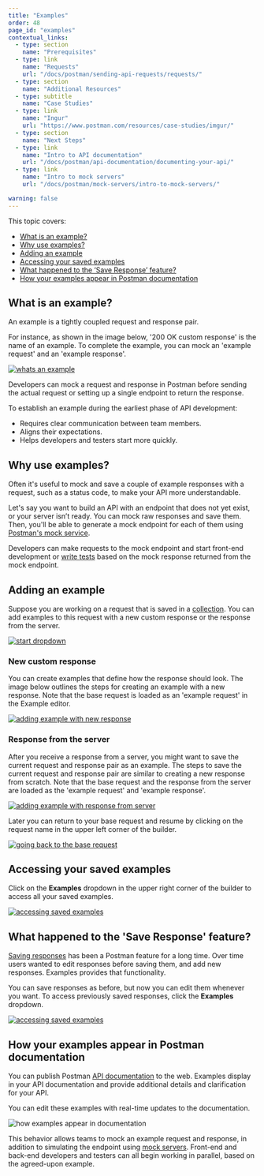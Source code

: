 ```yaml
---
title: "Examples"
order: 48
page_id: "examples"
contextual_links:
  - type: section
    name: "Prerequisites"
  - type: link
    name: "Requests"
    url: "/docs/postman/sending-api-requests/requests/"
  - type: section
    name: "Additional Resources"
  - type: subtitle
    name: "Case Studies"
  - type: link
    name: "Ingur"
    url: "https://www.postman.com/resources/case-studies/imgur/"
  - type: section
    name: "Next Steps"
  - type: link
    name: "Intro to API documentation"
    url: "/docs/postman/api-documentation/documenting-your-api/"
  - type: link
    name: "Intro to mock servers"
    url: "/docs/postman/mock-servers/intro-to-mock-servers/"

warning: false
---
```


This topic covers:

* [What is an example?](#what-is-an-example)
* [Why use examples?](#why-use-examples)
* [Adding an example](#adding-an-example)
* [Accessing your saved examples](#accessing-your-saved-examples)
* [What happened to the ‘Save Response’ feature?](#what-happened-to-the-save-response-feature)
* [How your examples appear in Postman documentation](#how-your-examples-appear-in-postman-documentation)

## What is an example?

An example is a tightly coupled request and response pair.

For instance, as shown in the image below, '200 OK custom response' is the name of an example. To complete the example, you can mock an 'example request' and an 'example response'.

[![whats an example](https://assets.postman.com/postman-docs/what-is-example.jpg)](https://assets.postman.com/postman-docs/what-is-example.jpg)

Developers can mock a request and response in Postman before sending the actual request or setting up a single endpoint to return the response.

To establish an example during the earliest phase of API development:

* Requires clear communication between team members.
* Aligns their expectations.
* Helps developers and testers start more quickly.

## Why use examples?

Often it's useful to mock and save a couple of example responses with a request, such as a status code, to make your API more understandable.

Let's say you want to build an API with an endpoint that does not yet exist, or your server isn’t ready. You can mock raw responses and save them. Then, you'll be able to generate a mock endpoint for each of them using [Postman's mock service](/docs/postman/mock-servers/intro-to-mock-servers/).

Developers can make requests to the mock endpoint and start front-end development or [write tests](/docs/postman/scripts/test-scripts/) based on the mock response returned from the mock endpoint.

## Adding an example

Suppose you are working on a request that is saved in a [collection](/docs/postman/collections/creating-collections/). You can add examples to this request with a new custom response or the response from the server.

[![start dropdown](https://assets.postman.com/postman-docs/WS-collections-add-examples.png)](https://assets.postman.com/postman-docs/WS-collections-add-examples.png)

### New custom response

You can create examples that define how the response should look. The image below outlines the steps for creating an example with a new response. Note that the base request is loaded as an 'example request' in the Example editor.

[![adding example with new response](https://assets.postman.com/postman-docs/add-example-new-response.jpg)](https://assets.postman.com/postman-docs/add-example-new-response.jpg)

### Response from the server

After you receive a response from a server, you might want to save the current request and response pair as an example. The steps to save the current request and response pair are similar to creating a new response from scratch. Note that the base request and the response from the server are loaded as the 'example request' and 'example response'.

[![adding example with response from server](https://assets.postman.com/postman-docs/add-example-server-response.jpg)](https://assets.postman.com/postman-docs/add-example-server-response.jpg)

Later you can return to your base request and resume by clicking on the request name in the upper left corner of the builder.

[![going back to the base request](https://assets.postman.com/postman-docs/going-back-to-the-base-request.png)](https://assets.postman.com/postman-docs/going-back-to-the-base-request.png)

## Accessing your saved examples

Click on the **Examples** dropdown in the upper right corner of the builder to access all your saved examples.

[![accessing saved examples](https://assets.postman.com/postman-docs/accessing-saved-examples.jpg)](https://assets.postman.com/postman-docs/accessing-saved-examples.jpg)

## What happened to the 'Save Response' feature?

[Saving responses](/docs/postman/sending-api-requests/responses/) has been a Postman feature for a long time. Over time users wanted to edit responses before saving them, and add new responses. Examples provides that functionality.

You can save responses as before, but now you can edit them whenever you want. To access previously saved responses, click the **Examples** dropdown.

[![accessing saved examples](https://assets.postman.com/postman-docs/accessing-saved-examples-1.jpg)](https://assets.postman.com/postman-docs/accessing-saved-examples-1.jpg)

## How your examples appear in Postman documentation

You can publish Postman [API documentation](/docs/postman/api-documentation/documenting-your-api/) to the web. Examples display in your API documentation and provide additional details and clarification for your API.

You can edit these examples with real-time updates to the documentation.

![how examples appear in documentation](https://assets.postman.com/postman-docs/Examples.jpg)

This behavior allows teams to mock an example request and response, in addition to simulating the endpoint using [mock servers](/docs/postman/mock-servers/intro-to-mock-servers/). Front-end and back-end developers and testers can all begin working in parallel, based on the agreed-upon example.
